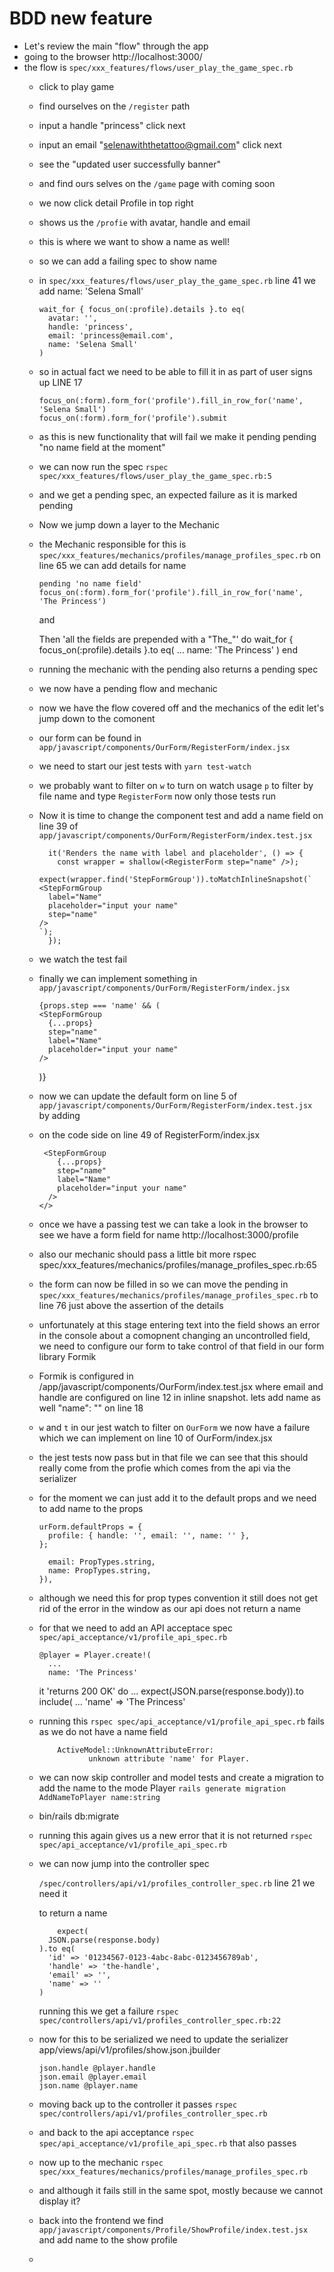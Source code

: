 # BDD new feature

- Let's review the main "flow" through the app
- going to the browser http://localhost:3000/
- the flow is `spec/xxx_features/flows/user_play_the_game_spec.rb`
  - click to play game
  - find ourselves on the `/register` path
  - input a handle "princess" click next
  - input an email "selenawiththetattoo@gmail.com" click next
  - see the "updated user successfully banner"
  - and find ours selves on the `/game` page with coming soon
  - we now click detail Profile in top right
  - shows us the `/profie` with avatar, handle and email
  - this is where we want to show a name as well!
  - so we can add a failing spec to show name
  - in `spec/xxx_features/flows/user_play_the_game_spec.rb` line 41
    we add name: 'Selena Small'

        wait_for { focus_on(:profile).details }.to eq(
          avatar: '',
          handle: 'princess',
          email: 'princess@email.com',
          name: 'Selena Small'
        )

  - so in actual fact we need to be able to fill it in as part of user signs up 
    LINE 17

        focus_on(:form).form_for('profile').fill_in_row_for('name', 'Selena Small')
        focus_on(:form).form_for('profile').submit

  - as this is new functionality that will fail we make it pending
    pending "no name field at the moment"
  - we can now run the spec
    `rspec spec/xxx_features/flows/user_play_the_game_spec.rb:5`
  - and we get a pending spec, an expected failure as it is marked pending
  - Now we jump down a layer to the Mechanic
  - the Mechanic responsible for this is
    `spec/xxx_features/mechanics/profiles/manage_profiles_spec.rb`
    on line 65 we can add details for name

        pending 'no name field'
        focus_on(:form).form_for('profile').fill_in_row_for('name', 'The Princess')

    and

      Then 'all the fields are prepended with a "The_"' do
        wait_for { focus_on(:profile).details }.to eq(
        ...
          name: 'The Princess'
        )
      end

  - running the mechanic with the pending also returns a pending spec
  - we now have a pending flow and mechanic
  - now we have the flow covered off and the mechanics of the edit let's jump down to the comonent
  - our form can be found in `app/javascript/components/OurForm/RegisterForm/index.jsx`
  - we need to start our jest tests with `yarn test-watch`
  - we probably want to filter on `w` to turn on watch usage
    `p` to filter by file name and type `RegisterForm`
    now only those tests run
  - Now it is time to change the component test and add a name field
    on line 39 of `app/javascript/components/OurForm/RegisterForm/index.test.jsx`

          it('Renders the name with label and placeholder', () => {
            const wrapper = shallow(<RegisterForm step="name" />);
            expect(wrapper.find('StepFormGroup')).toMatchInlineSnapshot(`
        <StepFormGroup
          label="Name"
          placeholder="input your name"
          step="name"
        />
        `);
          });

  - we watch the test fail
  - finally we can implement something
    in `app/javascript/components/OurForm/RegisterForm/index.jsx`

        {props.step === 'name' && (
        <StepFormGroup
          {...props}
          step="name"
          label="Name"
          placeholder="input your name"
        />
      )}

  - now we can update the default form on line 5 of
    `app/javascript/components/OurForm/RegisterForm/index.test.jsx`
    by adding

      <StepFormGroup
        label="Name"
        placeholder="input your name"
        step="name"
      />

  - on the code side on line 49 of RegisterForm/index.jsx

         <StepFormGroup
            {...props}
            step="name"
            label="Name"
            placeholder="input your name"
          />
        </>

  - once we have a passing test we can take a look in the browser to see we
    have a form field for name
    http://localhost:3000/profile
  - also our mechanic should pass a little bit more
    rspec spec/xxx_features/mechanics/profiles/manage_profiles_spec.rb:65
  - the form can now be filled in so we can move the pending in
    `spec/xxx_features/mechanics/profiles/manage_profiles_spec.rb`
    to line 76 just above the assertion of the details
  - unfortunately at this stage entering text into the field shows an error in
    the console about a comopnent changing an uncontrolled field, we need to
    configure our form to take control of that field in our form library Formik
  - Formik is configured in /app/javascript/components/OurForm/index.test.jsx
    where email and handle are configured on line 12 in inline snapshot. lets
    add name as well
    "name": "" on line 18
  - `w` and `t` in our jest watch to filter on `OurForm` we now have a failure
    which we can implement on line 10 of OurForm/index.jsx
  - the jest tests now pass but in that file we can see that this should really
    come from the profie which comes from the api via the serializer
  - for the moment we can just add it to the default props and we need to add
    name to the props

        urForm.defaultProps = {
          profile: { handle: '', email: '', name: '' },
        };

          email: PropTypes.string,
          name: PropTypes.string,
        }),

  - although we need this for prop types convention it still does not get rid
    of the error in the window as our api does not return a name
  - for that we need to add an API acceptace spec
    `spec/api_acceptance/v1/profile_api_spec.rb`

        @player = Player.create!(
          ...
          name: 'The Princess'

      it 'returns 200 OK' do
        ...
        expect(JSON.parse(response.body)).to include(
          ...
          'name' => 'The Princess'
    
  - running this
    `rspec spec/api_acceptance/v1/profile_api_spec.rb` fails as we do not have a name field

            ActiveModel::UnknownAttributeError:
                   unknown attribute 'name' for Player.

  - we can now skip controller and model tests and create a migration to add
    the name to the mode Player
    `rails generate migration AddNameToPlayer name:string`

  - bin/rails db:migrate

  - running this again gives us a new error that it is not returned
    `rspec spec/api_acceptance/v1/profile_api_spec.rb`

  - we can now jump into the controller spec

    `/spec/controllers/api/v1/profiles_controller_spec.rb` line 21 we need it

    to return a name

            expect(
          JSON.parse(response.body)
        ).to eq(
          'id' => '01234567-0123-4abc-8abc-0123456789ab',
          'handle' => 'the-handle',
          'email' => '',
          'name' => ''
        )

    running this we get a failure 
    `rspec spec/controllers/api/v1/profiles_controller_spec.rb:22`
  - now for this to be serialized we need to update the serializer
    app/views/api/v1/profiles/show.json.jbuilder

        json.handle @player.handle
        json.email @player.email
        json.name @player.name

  - moving back up to the controller it passes
    `rspec spec/controllers/api/v1/profiles_controller_spec.rb`
  - and back to the api acceptance
    `rspec spec/api_acceptance/v1/profile_api_spec.rb`
    that also passes
  - now up to the mechanic
    `rspec spec/xxx_features/mechanics/profiles/manage_profiles_spec.rb`
  - and although it fails still in the same spot, mostly because we cannot display it?
  - back into the frontend we find `app/javascript/components/Profile/ShowProfile/index.test.jsx`
    and add name to the show profile
  - 
